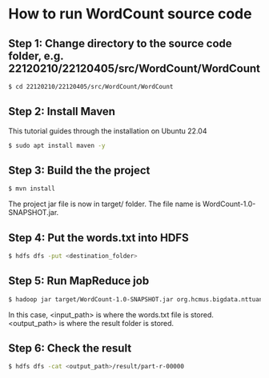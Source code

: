# How to run WordCount source code
## Step 1: Change directory to the source code folder, e.g. 22120210/22120405/src/WordCount/WordCount
```bash
$ cd 22120210/22120405/src/WordCount/WordCount
```

## Step 2: Install Maven 
This tutorial guides through the installation on Ubuntu 22.04
```bash
$ sudo apt install maven -y
```

## Step 3: Build the the project
```bash
$ mvn install
```
The project jar file is now in target/ folder. The file name is WordCount-1.0-SNAPSHOT.jar.

## Step 4: Put the words.txt into HDFS
```bash
$ hdfs dfs -put <destination_folder>
```

## Step 5: Run MapReduce job
```bash
$ hadoop jar target/WordCount-1.0-SNAPSHOT.jar org.hcmus.bigdata.nttuan.WordCountDriver <input_path> <output_path>
```
In this case, <input_path> is where the words.txt file is stored. <output_path> is where the result folder is stored.

## Step 6: Check the result
```bash
$ hdfs dfs -cat <output_path>/result/part-r-00000
```